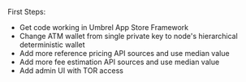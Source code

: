 First Steps:
- Get code working in Umbrel App Store Framework
- Change ATM wallet from single private key to node's hierarchical deterministic wallet
- Add more reference pricing API sources and use median value
- Add more fee estimation API sources and use median value
- Add admin UI with TOR access

